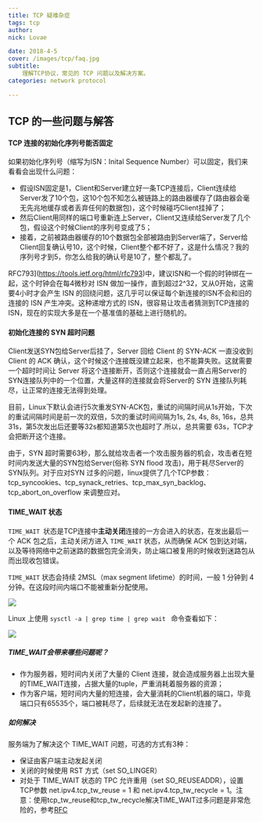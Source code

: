 ```yaml
---
title: TCP 疑难杂症
tags: tcp
author:
nick: Lovae

date: 2018-4-5
cover: /images/tcp/faq.jpg
subtitle:
    理解TCP协议，常见的 TCP 问题以及解决方案。
categories: network protocol

---
```

## TCP 的一些问题与解答

#### TCP 连接的初始化序列号能否固定

如果初始化序列号（缩写为ISN：Inital Sequence Number）可以固定，我们来看看会出现什么问题：

- 假设ISN固定是1，Client和Server建立好一条TCP连接后，Client连续给Server发了10个包，这10个包不知怎么被链路上的路由器缓存了(路由器会毫无先兆地缓存或者丢弃任何的数据包)，这个时候碰巧Client挂掉了；
- 然后Client用同样的端口号重新连上Server，Client又连续给Server发了几个包，假设这个时候Client的序列号变成了5；
- 接着，之前被路由器缓存的10个数据包全部被路由到Server端了，Server给Client回复确认号10，这个时候，Client整个都不好了，这是什么情况？我的序列号才到5，你怎么给我的确认号是10了，整个都乱了。

RFC793](https://tools.ietf.org/html/rfc793)中，建议ISN和一个假的时钟绑在一起，这个时钟会在每4微秒对 ISN 做加一操作，直到超过2^32，又从0开始，这需要4小时才会产生 ISN 的回绕问题，这几乎可以保证每个新连接的ISN不会和旧的连接的 ISN 产生冲突。这种递增方式的 ISN，很容易让攻击者猜测到TCP连接的ISN，现在的实现大多是在一个基准值的基础上进行随机的。

#### 初始化连接的 SYN 超时问题

Client发送SYN包给Server后挂了，Server 回给 Client 的 SYN-ACK 一直没收到 Client 的 ACK 确认，这个时候这个连接既没建立起来，也不能算失败。这就需要一个超时时间让 Server 将这个连接断开，否则这个连接就会一直占用Server的SYN连接队列中的一个位置，大量这样的连接就会将Server的 SYN 连接队列耗尽，让正常的连接无法得到处理。

目前，Linux下默认会进行5次重发SYN-ACK包，重试的间隔时间从1s开始，下次的重试间隔时间是前一次的双倍，5次的重试时间间隔为1s, 2s, 4s, 8s, 16s，总共31s，第5次发出后还要等32s都知道第5次也超时了.所以，总共需要 63s，TCP才会把断开这个连接。

由于，SYN 超时需要63秒，那么就给攻击者一个攻击服务器的机会，攻击者在短时间内发送大量的SYN包给Server(俗称 SYN flood 攻击)，用于耗尽Server的SYN队列。对于应对SYN 过多的问题，linux提供了几个TCP参数：tcp_syncookies、tcp_synack_retries、tcp_max_syn_backlog、tcp_abort_on_overflow 来调整应对。

#### TIME_WAIT 状态

`TIME_WAIT `状态是TCP连接中**主动关闭**连接的一方会进入的状态，在发出最后一个 ACK 包之后，主动关闭方进入 `TIME_WAIT` 状态，从而确保 ACK 包到达对端，以及等待网络中之前迷路的数据包完全消失，防止端口被复用的时候收到迷路包从而出现收包错误。

`TIME_WAIT` 状态会持续 2MSL（max segment lifetime）的时间，一般 1 分钟到 4 分钟。在这段时间内端口不能被重新分配使用。

![](/images/tcp/four_shakes.png)

Linux 上使用 `sysctl -a | grep time | grep wait ` 命令查看如下：

![](/images/tcp/msl.png)

##### TIME_WAIT会带来哪些问题呢？

-  作为服务器，短时间内关闭了大量的 Client 连接，就会造成服务器上出现大量的TIME_WAIT连接，占据大量的tuple，严重消耗着服务器的资源；
-  作为客户端，短时间内大量的短连接，会大量消耗的Client机器的端口，毕竟端口只有65535个，端口被耗尽了，后续就无法在发起新的连接了。

##### 如何解决

服务端为了解决这个 TIME_WAIT 问题，可选的方式有3种：

* 保证由客户端主动发起关闭
* 关闭的时候使用 RST 方式（set SO_LINGER）
* 对处于 TIME_WAIT 状态的 TPC 允许重用（set SO_REUSEADDR），设置TCP参数 net.ipv4.tcp_tw_reuse = 1 和 net.ipv4.tcp_tw_recycle = 1。注意：使用tcp_tw_reuse和tcp_tw_recycle解决TIME_WAIT过多问题是非常危险的，参考[RFC](https://www.kernel.org/doc/Documentation/networking/ip-sysctl.txt)

